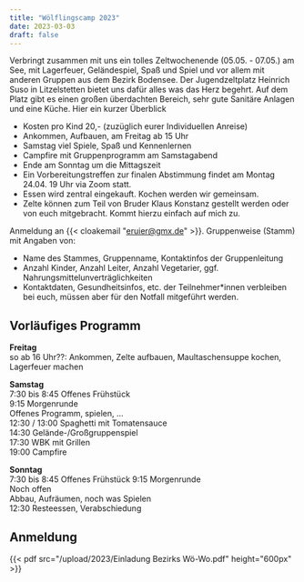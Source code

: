 ```yaml
---
title: "Wölflingscamp 2023"
date: 2023-03-03
draft: false
---
```


Verbringt zusammen mit uns ein tolles
Zeltwochenende (05.05. - 07.05.) am See, mit Lagerfeuer,
Geländespiel, Spaß und Spiel und vor allem mit
anderen Gruppen aus dem Bezirk Bodensee.
Der Jugendzeltplatz Heinrich Suso in Litzelstetten
bietet uns dafür alles was das Herz begehrt. Auf dem
Platz gibt es einen großen überdachten Bereich, sehr
gute Sanitäre Anlagen und eine Küche.
Hier ein kurzer Überblick

- Kosten pro Kind 20,- (zuzüglich eurer Individuellen Anreise)
- Ankommen, Aufbauen, am Freitag ab 15 Uhr
- Samstag viel Spiele, Spaß und Kennenlernen
- Campfire mit Gruppenprogramm am Samstagabend
- Ende am Sonntag um die Mittagszeit
- Ein Vorbereitungstreffen zur finalen Abstimmung findet am Montag 24.04. 19 Uhr via
Zoom statt.
- Essen wird zentral eingekauft. Kochen werden wir gemeinsam.
- Zelte können zum Teil von Bruder Klaus Konstanz gestellt werden oder von euch
mitgebracht. Kommt hierzu einfach auf mich zu.

Anmeldung an {{< cloakemail "eruier@gmx.de" >}}. Gruppenweise (Stamm) mit Angaben von:

- Name des Stammes, Gruppenname, Kontaktinfos der Gruppenleitung
- Anzahl Kinder, Anzahl Leiter, Anzahl Vegetarier, ggf.
Nahrungsmittelunverträglichkeiten
- Kontaktdaten, Gesundheitsinfos, etc. der Teilnehmer*innen verbleiben bei euch,
müssen aber für den Notfall mitgeführt werden.

## Vorläufiges Programm

**Freitag**  
so ab 16 Uhr??: Ankommen, Zelte aufbauen, Maultaschensuppe kochen, Lagerfeuer machen  

**Samstag**  
7:30 bis 8:45 Offenes Frühstück  
9:15 Morgenrunde  
Offenes Programm, spielen, …  
12:30 / 13:00 Spaghetti mit Tomatensauce  
14:30 Gelände-/Großgruppenspiel  
17:30 WBK mit Grillen  
19:00 Campfire

**Sonntag**  
7:30 bis 8:45 Offenes Frühstück
9:15 Morgenrunde  
Noch offen  
Abbau, Aufräumen, noch was Spielen  
12:30 Resteessen, Verabschiedung

## Anmeldung

{{< pdf src="/upload/2023/Einladung Bezirks Wö-Wo.pdf" height="600px" >}}  
